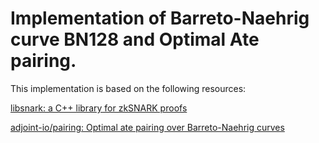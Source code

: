 # Implementation of Barreto-Naehrig curve BN128 and Optimal Ate pairing.

This implementation is based on the following resources:

[libsnark: a C++ library for zkSNARK proofs](https://github.com/zcash/zcash/tree/master/src/snark) 

[adjoint-io/pairing: Optimal ate pairing over Barreto-Naehrig curves](https://github.com/adjoint-io/pairing)